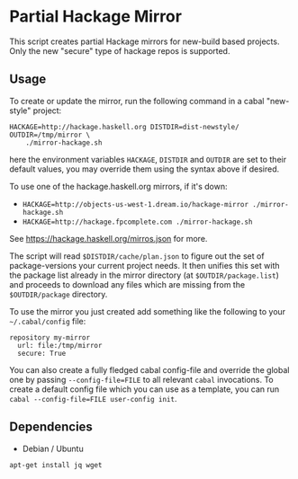 Partial Hackage Mirror
======================

This script creates partial Hackage mirrors for new-build based projects. Only
the new "secure" type of hackage repos is supported.

Usage
-----

To create or update the mirror, run the following command in a cabal "new-style"
project:

```
HACKAGE=http://hackage.haskell.org DISTDIR=dist-newstyle/ OUTDIR=/tmp/mirror \
    ./mirror-hackage.sh
```

here the environment variables `HACKAGE`, `DISTDIR` and `OUTDIR` are set to
their default values, you may override them using the syntax above if
desired.

To use one of the hackage.haskell.org mirrors, if it's down:

- `HACKAGE=http://objects-us-west-1.dream.io/hackage-mirror ./mirror-hackage.sh`
- `HACKAGE=http://hackage.fpcomplete.com ./mirror-hackage.sh`

See https://hackage.haskell.org/mirros.json for more.

The script will read `$DISTDIR/cache/plan.json` to figure out the set of
package-versions your current project needs. It then unifies this set with the
package list already in the mirror directory (at `$OUTDIR/package.list`) and
proceeds to download any files which are missing from the `$OUTDIR/package`
directory.


To use the mirror you just created add something like the following to your
`~/.cabal/config` file:

```
repository my-mirror
  url: file:/tmp/mirror
  secure: True
```

You can also create a fully fledged cabal config-file and override the global
one by passing `--config-file=FILE` to all relevant `cabal` invocations. To
create a default config file which you can use as a template, you can run
`cabal --config-file=FILE user-config init`.

Dependencies
------------

- Debian / Ubuntu

```
apt-get install jq wget
```
